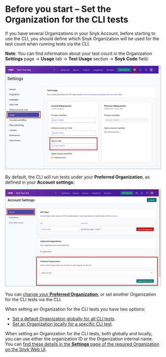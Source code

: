 # Before you start – Set the Organization for the CLI tests

If you have several Organizations in your Snyk Account, before starting to use the CLI, you should define which Snyk Organization will be used for the test count when running tests via the CLI.

**Note**: You can find information about your test count in the Organization **Settings** page -> **Usage** tab -> **Test Usage** section -> **Snyk Code** field:

![](<../../../../.gitbook/assets/snyk Code - CLI - Test Count.png>)

By default, the CLI will run tests under your **Preferred Organization**, as defined in your **Account settings:**

![](<../../../../.gitbook/assets/snyk Code - CLI - Organization - Preferred Org.png>)

You can [change your **Preferred Organization**](https://docs.snyk.io/features/user-and-group-management/managing-groups-and-organizations/manage-snyk-organizations#setting-your-preferred-organization), or set another Organization for the CLI tests via the CLI.

When setting an Organization for the CLI tests you have two options:

* [Set a default Organization globally for all CLI tests](setting-the-default-organization-for-all-cli-tests.md).
* [Set an Organization locally for a specific CLI test](setting-an-organization-for-a-specific-cli-test.md).

When setting an Organization for the CLI tests, both globally and locally, you can use either the organization ID or the Organization internal name. You can [find these details in the **Settings** page of the required Organization on the Snyk Web UI](finding-the-snyk-id-and-internal-name-of-an-organization.md).


